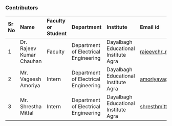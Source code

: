 
### Contributors

Sr No | Name | Faculty or Student | Department| Institute | Email id
:--|:--|:--|:--|:--|:--|
1 | Dr. Rajeev Kumar Chauhan | Faculty | Department of Electrical Engineering | Dayalbagh Educational Institute Agra | rajeevchr_nitj@yahoo.com
2 | Mr. Vageesh Amoriya | Intern | Department of Electrical Engineering | Dayalbagh Educational Institute Agra | amoriyavageesh01@gmail.com
3 | Mr. Shrestha Mittal| Intern | Department of Electrical Engineering | Dayalbagh Educational Institute Agra | shresthmittall2000@gmail.com

